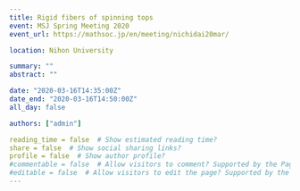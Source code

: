 ```yaml
---
title: Rigid fibers of spinning tops
event: MSJ Spring Meeting 2020
event_url: https://mathsoc.jp/en/meeting/nichidai20mar/

location: Nihon University

summary: ""
abstract: ""

date: "2020-03-16T14:35:00Z"
date_end: "2020-03-16T14:50:00Z"
all_day: false

authors: ["admin"]

reading_time = false  # Show estimated reading time?
share = false  # Show social sharing links?
profile = false  # Show author profile?
#commentable = false  # Allow visitors to comment? Supported by the Page, Post, and Docs content types.
#editable = false  # Allow visitors to edit the page? Supported by the Page, Post, and Docs content types.
---
```

